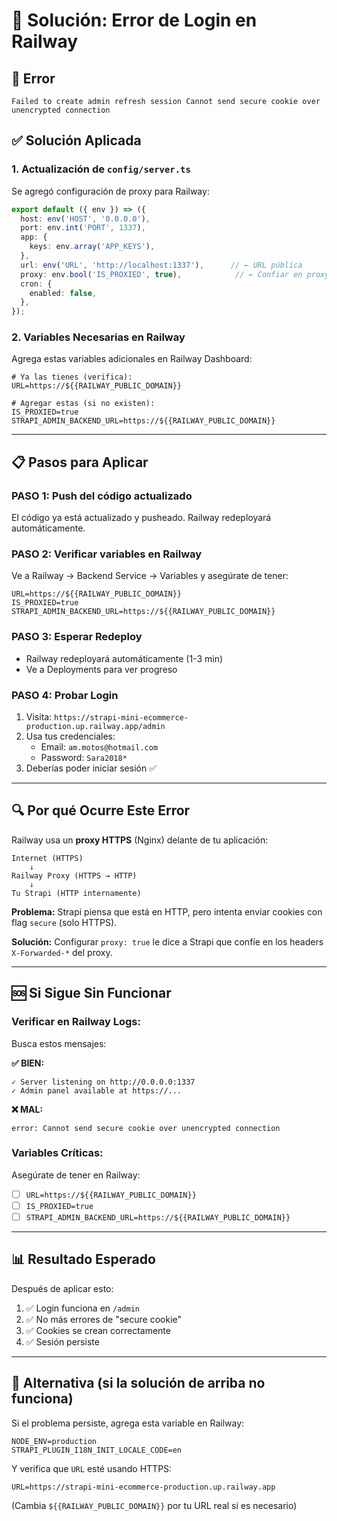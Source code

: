 # 🔧 Solución: Error de Login en Railway

## 🚨 Error

```
Failed to create admin refresh session Cannot send secure cookie over unencrypted connection
```

## ✅ Solución Aplicada

### **1. Actualización de `config/server.ts`**

Se agregó configuración de proxy para Railway:

```typescript
export default ({ env }) => ({
  host: env('HOST', '0.0.0.0'),
  port: env.int('PORT', 1337),
  app: {
    keys: env.array('APP_KEYS'),
  },
  url: env('URL', 'http://localhost:1337'),      // ← URL pública
  proxy: env.bool('IS_PROXIED', true),            // ← Confiar en proxy
  cron: {
    enabled: false,
  },
});
```

### **2. Variables Necesarias en Railway**

Agrega estas variables adicionales en Railway Dashboard:

```env
# Ya las tienes (verifica):
URL=https://${{RAILWAY_PUBLIC_DOMAIN}}

# Agregar estas (si no existen):
IS_PROXIED=true
STRAPI_ADMIN_BACKEND_URL=https://${{RAILWAY_PUBLIC_DOMAIN}}
```

---

## 📋 Pasos para Aplicar

### **PASO 1: Push del código actualizado**

El código ya está actualizado y pusheado. Railway redeployará automáticamente.

### **PASO 2: Verificar variables en Railway**

Ve a Railway → Backend Service → Variables y asegúrate de tener:

```env
URL=https://${{RAILWAY_PUBLIC_DOMAIN}}
IS_PROXIED=true
STRAPI_ADMIN_BACKEND_URL=https://${{RAILWAY_PUBLIC_DOMAIN}}
```

### **PASO 3: Esperar Redeploy**

- Railway redeployará automáticamente (1-3 min)
- Ve a Deployments para ver progreso

### **PASO 4: Probar Login**

1. Visita: `https://strapi-mini-ecommerce-production.up.railway.app/admin`
2. Usa tus credenciales:
   - Email: `am.motos@hotmail.com`
   - Password: `Sara2018*`
3. Deberías poder iniciar sesión ✅

---

## 🔍 Por qué Ocurre Este Error

Railway usa un **proxy HTTPS** (Nginx) delante de tu aplicación:

```
Internet (HTTPS)
    ↓
Railway Proxy (HTTPS → HTTP)
    ↓
Tu Strapi (HTTP internamente)
```

**Problema:** Strapi piensa que está en HTTP, pero intenta enviar cookies con flag `secure` (solo HTTPS).

**Solución:** Configurar `proxy: true` le dice a Strapi que confíe en los headers `X-Forwarded-*` del proxy.

---

## 🆘 Si Sigue Sin Funcionar

### Verificar en Railway Logs:

Busca estos mensajes:

**✅ BIEN:**
```
✓ Server listening on http://0.0.0.0:1337
✓ Admin panel available at https://...
```

**❌ MAL:**
```
error: Cannot send secure cookie over unencrypted connection
```

### Variables Críticas:

Asegúrate de tener en Railway:
- [ ] `URL=https://${{RAILWAY_PUBLIC_DOMAIN}}`
- [ ] `IS_PROXIED=true`
- [ ] `STRAPI_ADMIN_BACKEND_URL=https://${{RAILWAY_PUBLIC_DOMAIN}}`

---

## 📊 Resultado Esperado

Después de aplicar esto:

1. ✅ Login funciona en `/admin`
2. ✅ No más errores de "secure cookie"
3. ✅ Cookies se crean correctamente
4. ✅ Sesión persiste

---

## 🎯 Alternativa (si la solución de arriba no funciona)

Si el problema persiste, agrega esta variable en Railway:

```env
NODE_ENV=production
STRAPI_PLUGIN_I18N_INIT_LOCALE_CODE=en
```

Y verifica que `URL` esté usando HTTPS:
```env
URL=https://strapi-mini-ecommerce-production.up.railway.app
```

(Cambia `${{RAILWAY_PUBLIC_DOMAIN}}` por tu URL real si es necesario)
